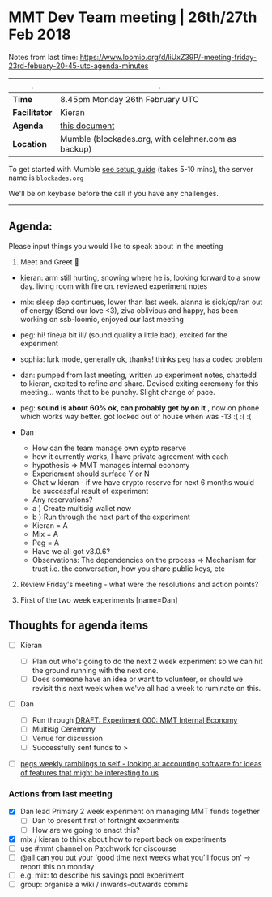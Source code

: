 # MMT Dev Team meeting | 26th/27th Feb 2018

Notes from last time:  https://www.loomio.org/d/liUxZ39P/-meeting-friday-23rd-febuary-20-45-utc-agenda-minutes

. | .
---|---
**Time** | 8.45pm Monday 26th February UTC
**Facilitator** | Kieran
**Agenda** | [this document](https://hackmd.io/JzDsGMAYBMFMBYC0BDAjAJgGaPgVgEagqigDMi6AbMPOKKpKapfEA===#)
**Location** | Mumble (blockades.org, with celehner.com as backup)

To get started with Mumble [see setup guide](https://hackmd.io/MwMw7CBMCG3AtAUxAEwBzwCxoKwCN49pEUkA2TSHFaMMFMgTiA==) (takes 5-10 mins), the server name is  `blockades.org`

We'll be on keybase before the call if you have any challenges.

---

## Agenda:

Please input things you would like to speak about in the meeting

1. Meet and Greet :wave: 

- kieran: arm still hurting, snowing where he is, looking forward to a snow day. living room with fire on. reviewed experiment notes

- mix: sleep dep continues, lower than last week. alanna is sick/cp/ran out of energy (Send our love <3), ziva oblivious and happy, has been working on ssb-loomio, enjoyed our last meeting

- peg: hi! fine/a bit ill/ (sound quality a little bad), excited for the experiment

- sophia: lurk mode, generally ok, thanks! thinks peg has a codec problem

- dan: pumped from last meeting, written up experiment notes, chattedd to kieran, excited to refine and share. Devised exiting ceremony for this meeting... wants that to be punchy. Slight change of pace.  

- peg: **sound is about 60% ok, can probably get by on it** , now on phone which works way better. got locked out of house when was -13 :( :( :(

- Dan
    - How can the team manage own cypto reserve
    - how it currently works, I have private agreement with each
    - hypothesis => MMT manages internal economy
    - Experiement should surface Y or N
    - Chat w kieran - if we have crypto reserve for next 6 months would be successful result of experiment
    - Any reservations?
    - a ) Create multisig wallet now
    - b ) Run through the next part of the experiment
    - Kieran = A
    - Mix = A
    - Peg = A
    - Have we all got v3.0.6?
    - Observations: The dependencies on the process => Mechanism for trust i.e. the conversation, how you share public keys, etc

2. Review Friday's meeting - what were the resolutions and action points?


2. First of the two week experiments [name=Dan]

## Thoughts for agenda items
- [ ] Kieran
    - [ ] Plan out who's going to do the next 2 week experiment so we can hit the ground running with the next one.
    - [ ] Does someone have an idea or want to volunteer, or should we revisit this next week when we've all had a week to ruminate on this.

- [ ] Dan
    - [ ] Run through [DRAFT: Experiment 000: MMT Internal Economy](https://hackmd.io/JwZgrAHCBsCmYFoBMBjFIEBYAMmBGCwAJgIwCGCEAZkQOywTbSYSzZA=?both#)
    - [ ] Multisig Ceremony
    - [ ] Venue for discussion
    - [ ] Successfully sent funds to >
- [ ] [pegs weekly ramblings to self - looking at accounting software for ideas of features that might be interesting to us](https://hackmd.io/IYRgxgLAnAZiMFpwA5gImApo4AjATAGwK5jCEAmhh+MyADMEA===?view)


### Actions from last meeting

- [x] Dan lead Primary 2 week experiment on managing MMT funds together
    - [ ] Dan to present first of fortnight experiments
    - [ ] How are we going to enact this?
- [x] mix / kieran to think about how to report back on experiments
- [ ] use #mmt channel on Patchwork for discourse
- [ ] @all can you put your 'good time next weeks what you'll focus on' -> report this on monday
- [ ] e.g. mix: to describe his savings pool experiment
- [ ] group: organise a wiki / inwards-outwards comms
